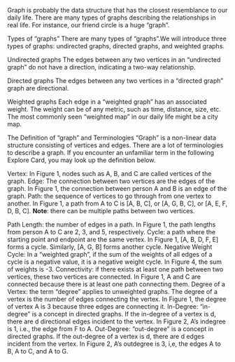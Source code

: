 Graph is probably the data structure that has the closest resemblance to our daily life. 
There are many types of graphs describing the relationships in real life. For instance, 
our friend circle is a huge “graph”.

Types of “graphs”
There are many types of “graphs”.We will introduce three types of graphs: undirected graphs, 
directed graphs, and weighted graphs.

Undirected graphs
The edges between any two vertices in an “undirected graph” do not have a direction, 
indicating a two-way relationship.

Directed graphs
The edges between any two vertices in a “directed graph” graph are directional.

Weighted graphs
Each edge in a “weighted graph” has an associated weight. The weight can be of any metric, 
such as time, distance, size, etc. The most commonly seen “weighted map” in our daily life 
might be a city map.

The Definition of “graph” and Terminologies
“Graph” is a non-linear data structure consisting of vertices and edges. There are a lot of terminologies to describe a graph. If you encounter an unfamiliar term in the following Explore Card, you may look up the definition below.

Vertex: In Figure 1, nodes such as A, B, and C are called vertices of the graph.
Edge: The connection between two vertices are the edges of the graph. In Figure 1, the connection between person A and B is an edge of the graph.
Path: the sequence of vertices to go through from one vertex to another. In Figure 1, a path from A to C is [A, B, C], or [A, G, B, C], or [A, E, F, D, B, C].
**Note**: there can be multiple paths between two vertices.

Path Length: the number of edges in a path. In Figure 1, the path lengths from person A to C are 2, 3, and 5, respectively.
Cycle: a path where the starting point and endpoint are the same vertex. In Figure 1, [A, B, D, F, E] forms a cycle. Similarly, [A, G, B] forms another cycle.
Negative Weight Cycle: In a “weighted graph”, if the sum of the weights of all edges of a cycle is a negative value, it is a negative weight cycle. In Figure 4, the sum of weights is -3.
Connectivity: if there exists at least one path between two vertices, these two vertices are connected. In Figure 1, A and C are connected because there is at least one path connecting them.
Degree of a Vertex: the term “degree” applies to unweighted graphs. The degree of a vertex is the number of edges connecting the vertex. In Figure 1, the degree of vertex A is 3 because three edges are connecting it.
In-Degree: “in-degree” is a concept in directed graphs. If the in-degree of a vertex is d, there are d directional edges incident to the vertex. In Figure 2, A’s indegree is 1, i.e., the edge from F to A.
Out-Degree: “out-degree” is a concept in directed graphs. If the out-degree of a vertex is d, there are d edges incident from the vertex. In Figure 2, A’s outdegree is 3, i,e, the edges A to B, A to C, and A to G.
